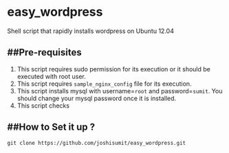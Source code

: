 # easy_wordpress
Shell script that rapidly installs wordpress on Ubuntu 12.04

##Pre-requisites
---
1. This script requires sudo permission for its execution or it should be executed with root user.
2. This script requires `sample_nginx_config` file for its execution.
3. This script installs mysql with username=`root` and password=`sumit`. You should change your mysql password once it is installed.
4. This script checks 

##How to Set it up ?
---
    git clone https://github.com/joshisumit/easy_wordpress.git
